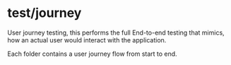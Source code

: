 # test/journey

User journey testing, this performs the full End-to-end testing that mimics,
how an actual user would interact with the application.

Each folder contains a user journey flow from start to end.